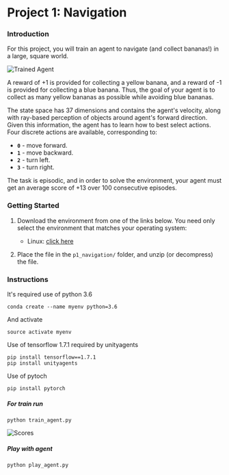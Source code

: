[//]: # (Image References)

[image1]: https://user-images.githubusercontent.com/10624937/42135619-d90f2f28-7d12-11e8-8823-82b970a54d7e.gif "Trained Agent"

# Project 1: Navigation

### Introduction

For this project, you will train an agent to navigate (and collect bananas!) in a large, square world.  

![Trained Agent][image1]

A reward of +1 is provided for collecting a yellow banana, and a reward of -1 is provided for collecting a blue banana.  Thus, the goal of your agent is to collect as many yellow bananas as possible while avoiding blue bananas.  

The state space has 37 dimensions and contains the agent's velocity, along with ray-based perception of objects around agent's forward direction.  Given this information, the agent has to learn how to best select actions.  Four discrete actions are available, corresponding to:
- **`0`** - move forward.
- **`1`** - move backward.
- **`2`** - turn left.
- **`3`** - turn right.

The task is episodic, and in order to solve the environment, your agent must get an average score of +13 over 100 consecutive episodes.

### Getting Started

1. Download the environment from one of the links below.  You need only select the environment that matches your operating system:
    - Linux: [click here](https://s3-us-west-1.amazonaws.com/udacity-drlnd/P1/Banana/Banana_Linux.zip)
    
2. Place the file in the  `p1_navigation/` folder, and unzip (or decompress) the file. 

### Instructions

It's required use of python 3.6
```
conda create --name myenv python=3.6
```
And activate 

```
source activate myenv
```

Use of tensorflow 1.7.1 required by unityagents

```
pip install tensorflow==1.7.1
pip install unityagents
```

Use of pytoch
```
pip install pytorch
```

##### For train run
```
python train_agent.py
```

![Scores](img/Figure_1)

##### Play with agent

```
python play_agent.py
```

